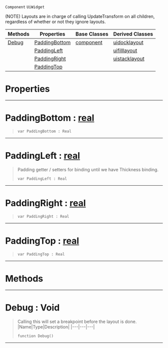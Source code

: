  `Component` `UiWidget`



(NOTE) Layouts are in charge of calling UpdateTransform on all children, regardless of whether or not they ignore layouts.

|Methods|Properties|Base Classes|Derived Classes|
|---|---|---|---|
|[ Debug](https://plasmaengine.github.io/PlasmaDocs/Plasma1/C++/code_reference/class_reference/uilayout.markdown#debug-void)|[ PaddingBottom](https://plasmaengine.github.io/PlasmaDocs/Plasma1/C++/code_reference/class_reference/uilayout.markdown#paddingbottom-plasma-engin)|[component](https://plasmaengine.github.io/PlasmaDocs/Plasma1/C++/code_reference/class_reference/component.markdown)|[uidocklayout](https://plasmaengine.github.io/PlasmaDocs/Plasma1/C++/code_reference/class_reference/uidocklayout.markdown)|
| |[ PaddingLeft](https://plasmaengine.github.io/PlasmaDocs/Plasma1/C++/code_reference/class_reference/uilayout.markdown#paddingleft-plasma-engine)| |[uifilllayout](https://plasmaengine.github.io/PlasmaDocs/Plasma1/C++/code_reference/class_reference/uifilllayout.markdown)|
| |[ PaddingRight](https://plasmaengine.github.io/PlasmaDocs/Plasma1/C++/code_reference/class_reference/uilayout.markdown#paddingright-plasma-engine)| |[uistacklayout](https://plasmaengine.github.io/PlasmaDocs/Plasma1/C++/code_reference/class_reference/uistacklayout.markdown)|
| |[ PaddingTop](https://plasmaengine.github.io/PlasmaDocs/Plasma1/C++/code_reference/class_reference/uilayout.markdown#paddingtop-plasma-engine-d)| | |


 #  Properties


---  
 #  PaddingBottom : [real](https://plasmaengine.github.io/PlasmaDocs/Plasma1/C++/code_reference/lightning_base_types/real.markdown)

> 
> ``` lang=cpp, name=Lightning
> var PaddingBottom : Real


---  
 #  PaddingLeft : [real](https://plasmaengine.github.io/PlasmaDocs/Plasma1/C++/code_reference/lightning_base_types/real.markdown)

> Padding getter / setters for binding until we have Thickness binding.
> ``` lang=cpp, name=Lightning
> var PaddingLeft : Real


---  
 #  PaddingRight : [real](https://plasmaengine.github.io/PlasmaDocs/Plasma1/C++/code_reference/lightning_base_types/real.markdown)

> 
> ``` lang=cpp, name=Lightning
> var PaddingRight : Real


---  
 #  PaddingTop : [real](https://plasmaengine.github.io/PlasmaDocs/Plasma1/C++/code_reference/lightning_base_types/real.markdown)

> 
> ``` lang=cpp, name=Lightning
> var PaddingTop : Real


---  
 #  Methods


---  
 #  Debug : Void

> Calling this will set a breakpoint before the layout is done.
> |Name|Type|Description|
> |---|---|---|
> ``` lang=cpp, name=Lightning
> function Debug()
> ``` 


---  
 

 
